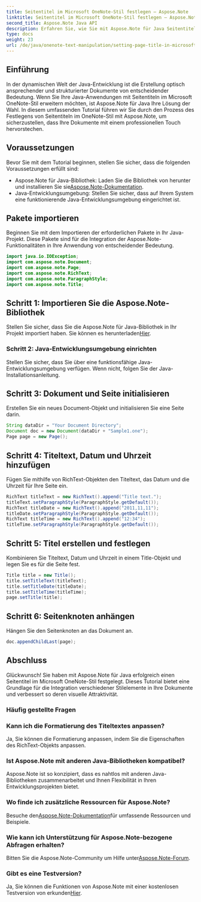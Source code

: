 ```yaml
---
title: Seitentitel im Microsoft OneNote-Stil festlegen – Aspose.Note
linktitle: Seitentitel im Microsoft OneNote-Stil festlegen – Aspose.Note
second_title: Aspose.Note Java API
description: Erfahren Sie, wie Sie mit Aspose.Note für Java Seitentitel im Microsoft OneNote-Stil festlegen. Werten Sie Ihre Java-Dokumente mit professioneller Formatierung auf.
type: docs
weight: 23
url: /de/java/onenote-text-manipulation/setting-page-title-in-microsoft-onenote-style/
---
```

## Einführung
In der dynamischen Welt der Java-Entwicklung ist die Erstellung optisch ansprechender und strukturierter Dokumente von entscheidender Bedeutung. Wenn Sie Ihre Java-Anwendungen mit Seitentiteln im Microsoft OneNote-Stil erweitern möchten, ist Aspose.Note für Java Ihre Lösung der Wahl. In diesem umfassenden Tutorial führen wir Sie durch den Prozess des Festlegens von Seitentiteln im OneNote-Stil mit Aspose.Note, um sicherzustellen, dass Ihre Dokumente mit einem professionellen Touch hervorstechen.
## Voraussetzungen
Bevor Sie mit dem Tutorial beginnen, stellen Sie sicher, dass die folgenden Voraussetzungen erfüllt sind:
-  Aspose.Note für Java-Bibliothek: Laden Sie die Bibliothek von herunter und installieren Sie sie[Aspose.Note-Dokumentation](https://reference.aspose.com/note/java/).
- Java-Entwicklungsumgebung: Stellen Sie sicher, dass auf Ihrem System eine funktionierende Java-Entwicklungsumgebung eingerichtet ist.
## Pakete importieren
Beginnen Sie mit dem Importieren der erforderlichen Pakete in Ihr Java-Projekt. Diese Pakete sind für die Integration der Aspose.Note-Funktionalitäten in Ihre Anwendung von entscheidender Bedeutung.
```java
import java.io.IOException;
import com.aspose.note.Document;
import com.aspose.note.Page;
import com.aspose.note.RichText;
import com.aspose.note.ParagraphStyle;
import com.aspose.note.Title;
```
## Schritt 1: Importieren Sie die Aspose.Note-Bibliothek
 Stellen Sie sicher, dass Sie die Aspose.Note für Java-Bibliothek in Ihr Projekt importiert haben. Sie können es herunterladen[Hier](https://releases.aspose.com/note/java/).
### Schritt 2: Java-Entwicklungsumgebung einrichten
Stellen Sie sicher, dass Sie über eine funktionsfähige Java-Entwicklungsumgebung verfügen. Wenn nicht, folgen Sie der Java-Installationsanleitung.
## Schritt 3: Dokument und Seite initialisieren
Erstellen Sie ein neues Document-Objekt und initialisieren Sie eine Seite darin.
```java
String dataDir = "Your Document Directory";
Document doc = new Document(dataDir + "Sample1.one");
Page page = new Page();
```
## Schritt 4: Titeltext, Datum und Uhrzeit hinzufügen
Fügen Sie mithilfe von RichText-Objekten den Titeltext, das Datum und die Uhrzeit für Ihre Seite ein.
```java
RichText titleText = new RichText().append("Title text.");
titleText.setParagraphStyle(ParagraphStyle.getDefault());
RichText titleDate = new RichText().append("2011,11,11");
titleDate.setParagraphStyle(ParagraphStyle.getDefault());
RichText titleTime = new RichText().append("12:34");
titleTime.setParagraphStyle(ParagraphStyle.getDefault());
```
## Schritt 5: Titel erstellen und festlegen
Kombinieren Sie Titeltext, Datum und Uhrzeit in einem Title-Objekt und legen Sie es für die Seite fest.
```java
Title title = new Title();
title.setTitleText(titleText);
title.setTitleDate(titleDate);
title.setTitleTime(titleTime);
page.setTitle(title);
```
## Schritt 6: Seitenknoten anhängen
Hängen Sie den Seitenknoten an das Dokument an.
```java
doc.appendChildLast(page);
```

## Abschluss
Glückwunsch! Sie haben mit Aspose.Note für Java erfolgreich einen Seitentitel im Microsoft OneNote-Stil festgelegt. Dieses Tutorial bietet eine Grundlage für die Integration verschiedener Stilelemente in Ihre Dokumente und verbessert so deren visuelle Attraktivität.
### Häufig gestellte Fragen
### Kann ich die Formatierung des Titeltextes anpassen?
Ja, Sie können die Formatierung anpassen, indem Sie die Eigenschaften des RichText-Objekts anpassen.
### Ist Aspose.Note mit anderen Java-Bibliotheken kompatibel?
Aspose.Note ist so konzipiert, dass es nahtlos mit anderen Java-Bibliotheken zusammenarbeitet und Ihnen Flexibilität in Ihren Entwicklungsprojekten bietet.
### Wo finde ich zusätzliche Ressourcen für Aspose.Note?
 Besuche den[Aspose.Note-Dokumentation](https://reference.aspose.com/note/java/)für umfassende Ressourcen und Beispiele.
### Wie kann ich Unterstützung für Aspose.Note-bezogene Abfragen erhalten?
 Bitten Sie die Aspose.Note-Community um Hilfe unter[Aspose.Note-Forum](https://forum.aspose.com/c/note/28).
### Gibt es eine Testversion?
 Ja, Sie können die Funktionen von Aspose.Note mit einer kostenlosen Testversion von erkunden[Hier](https://releases.aspose.com/).